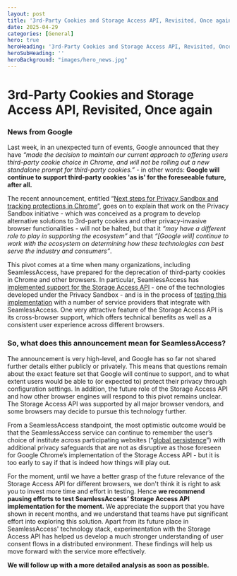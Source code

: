 ```yaml
---
layout: post
title: '3rd-Party Cookies and Storage Access API, Revisited, Once again'
date: 2025-04-29
categories: [General]
hero: true
heroHeading: '3rd-Party Cookies and Storage Access API, Revisited, Once again'
heroSubHeading: ''
heroBackground: "images/hero_news.jpg"
---
```


# 3rd-Party Cookies and Storage Access API, Revisited, Once again


### News from Google

Last week, in an unexpected turn of events, Google announced that they have _“made the decision to maintain our current approach to offering users third-party cookie choice in Chrome, and will not be rolling out a new standalone prompt for third-party cookies.”_ - in other words: **Google will continue to support third-party cookies 'as is' for the foreseeable future, after all.**

The recent announcement, entitled “[Next steps for Privacy Sandbox and tracking protections in Chrome](https://privacysandbox.com/news/privacy-sandbox-next-steps/)”, goes on to explain that work on the Privacy Sandbox initiative - which was conceived as a program to develop alternative solutions to 3rd-party cookies and other privacy-invasive browser functionalities - will not be halted, but that it _“may have a different role to play in supporting the ecosystem”_ and that _“[Google will] continue to work with the ecosystem on determining how these technologies can best serve the industry and consumers”_.

This pivot comes at a time when many organizations, including SeamlessAccess, have prepared for the deprecation of third-party cookies in Chrome and other browsers. In particular, SeamlessAccess has [implemented support for the Storage Access API](https://seamlessaccess.org/posts/2024-10-16-storage-access-api/) - one of the technologies developed under the Privacy Sandbox - and is in the process of [testing this implementation](https://seamlessaccess.org/posts/2025-01-14-storage-access-api-please-test/) with a number of service providers that integrate with SeamlessAccess. One very attractive feature of the Storage Access API is its cross-browser support, which offers technical benefits as well as a consistent user experience across different browsers. 


### So, what does this announcement mean for SeamlessAccess? 

The announcement is very high-level, and Google has so far not shared further details either publicly or privately. This means that questions remain about the exact feature set that Google will continue to support, and to what extent users would be able to (or expected to) protect their privacy through configuration settings. In addition, the future role of the Storage Access API and how other browser engines will respond to this pivot remains unclear. The Storage Access API was supported by all major browser vendors, and some browsers may decide to pursue this technology further. 

From a SeamlessAccess standpoint, the most optimistic outcome would be that the SeamlessAccess service can continue to remember the user’s choice of institute across participating websites (“[global persistence](https://seamlessaccess.org/posts/2024-10-16-storage-access-api/)”) with additional privacy safeguards that are not as disruptive as those foreseen for Google Chrome’s implementation of the Storage Access API - but it is too early to say if that is indeed how things will play out.


For the moment, until we have a better grasp of the future relevance of the Storage Access API for different browsers, we don't think it is right to ask you to invest more time and effort in testing. Hence
 **we recommend pausing efforts to test SeamlessAccess’ Storage Access API implementation for the moment.** We appreciate the support that you have shown in recent months, and we understand that teams have put significant effort into exploring this solution. Apart from its future place in SeamlessAccess' technology stack, experimentation with the Storage Access API has helped us develop a much stronger understanding of user consent flows in a distributed environment. These findings will help us move forward with the service more effectively.

**We will follow up with a more detailed analysis as soon as possible.**




